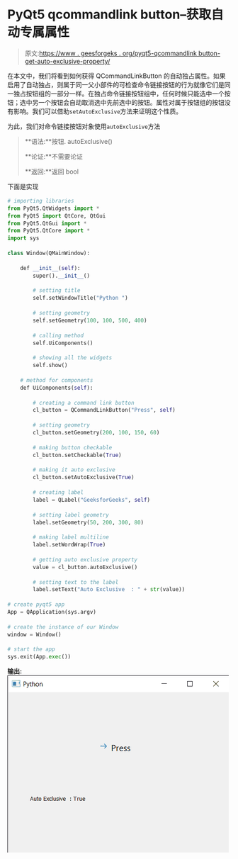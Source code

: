 # PyQt5 qcommandlink button–获取自动专属属性

> 原文:[https://www . geesforgeks . org/pyqt5-qcommandlink button-get-auto-exclusive-property/](https://www.geeksforgeeks.org/pyqt5-qcommandlinkbutton-getting-auto-exclusive-property/)

在本文中，我们将看到如何获得 QCommandLinkButton 的自动独占属性。如果启用了自动独占，则属于同一父小部件的可检查命令链接按钮的行为就像它们是同一独占按钮组的一部分一样。在独占命令链接按钮组中，任何时候只能选中一个按钮；选中另一个按钮会自动取消选中先前选中的按钮。属性对属于按钮组的按钮没有影响。我们可以借助`setAutoExclusive`方法来证明这个性质。

为此，我们对命令链接按钮对象使用`autoExclusive`方法

> **语法:**按钮. autoExclusive()
> 
> **论证:**不需要论证
> 
> **返回:**返回 bool

下面是实现

```py
# importing libraries
from PyQt5.QtWidgets import * 
from PyQt5 import QtCore, QtGui
from PyQt5.QtGui import * 
from PyQt5.QtCore import * 
import sys

class Window(QMainWindow):

    def __init__(self):
        super().__init__()

        # setting title
        self.setWindowTitle("Python ")

        # setting geometry
        self.setGeometry(100, 100, 500, 400)

        # calling method
        self.UiComponents()

        # showing all the widgets
        self.show()

    # method for components
    def UiComponents(self):

        # creating a command link button
        cl_button = QCommandLinkButton("Press", self)

        # setting geometry
        cl_button.setGeometry(200, 100, 150, 60)

        # making button checkable
        cl_button.setCheckable(True)

        # making it auto exclusive
        cl_button.setAutoExclusive(True)

        # creating label
        label = QLabel("GeeksforGeeks", self)

        # setting label geometry
        label.setGeometry(50, 200, 300, 80)

        # making label multiline
        label.setWordWrap(True)

        # getting auto exclusive property
        value = cl_button.autoExclusive()

        # setting text to the label
        label.setText("Auto Exclusive  : " + str(value))

# create pyqt5 app
App = QApplication(sys.argv)

# create the instance of our Window
window = Window()

# start the app
sys.exit(App.exec())
```

**输出:**
![](img/e4c7fdd6f86a19c254e78b645ccc74c4.png)